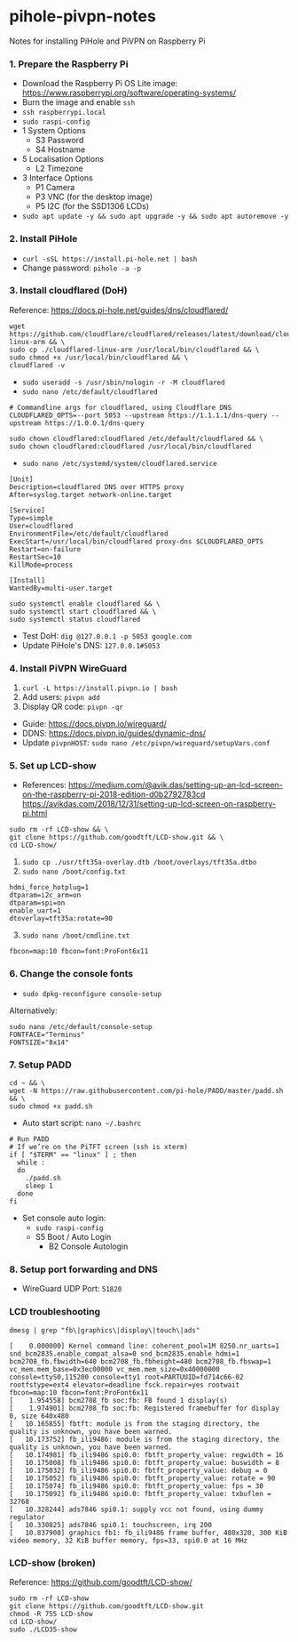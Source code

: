 # pihole-pivpn-notes
Notes for installing PiHole and PiVPN on Raspberry Pi

### 1. Prepare the Raspberry Pi
- Download the Raspberry Pi OS Lite image: https://www.raspberrypi.org/software/operating-systems/
- Burn the image and enable `ssh`
- `ssh raspberrypi.local`
- `sudo raspi-config`
 - 1 System Options
   - S3 Password
   - S4 Hostname
 - 5 Localisation Options
   - L2 Timezone
 - 3 Interface Options
   - P1 Camera
   - P3 VNC (for the desktop image)
   - P5 I2C (for the SSD1306 LCDs)
- `sudo apt update -y && sudo apt upgrade -y && sudo apt autoremove -y`


### 2. Install PiHole
- `curl -sSL https://install.pi-hole.net | bash`
- Change password: `pihole -a -p`


### 3. Install cloudflared (DoH)
Reference: https://docs.pi-hole.net/guides/dns/cloudflared/
```
wget https://github.com/cloudflare/cloudflared/releases/latest/download/cloudflared-linux-arm && \
sudo cp ./cloudflared-linux-arm /usr/local/bin/cloudflared && \
sudo chmod +x /usr/local/bin/cloudflared && \
cloudflared -v
```

- `sudo useradd -s /usr/sbin/nologin -r -M cloudflared`
- `sudo nano /etc/default/cloudflared`
```
# Commandline args for cloudflared, using Cloudflare DNS
CLOUDFLARED_OPTS=--port 5053 --upstream https://1.1.1.1/dns-query --upstream https://1.0.0.1/dns-query
```
```
sudo chown cloudflared:cloudflared /etc/default/cloudflared && \
sudo chown cloudflared:cloudflared /usr/local/bin/cloudflared
```
- `sudo nano /etc/systemd/system/cloudflared.service`
```
[Unit]
Description=cloudflared DNS over HTTPS proxy
After=syslog.target network-online.target

[Service]
Type=simple
User=cloudflared
EnvironmentFile=/etc/default/cloudflared
ExecStart=/usr/local/bin/cloudflared proxy-dns $CLOUDFLARED_OPTS
Restart=on-failure
RestartSec=10
KillMode=process

[Install]
WantedBy=multi-user.target
```
```
sudo systemctl enable cloudflared && \
sudo systemctl start cloudflared && \
sudo systemctl status cloudflared
```
- Test DoH: `dig @127.0.0.1 -p 5053 google.com`
- Update PiHole's DNS: `127.0.0.1#5053`


### 4. Install PiVPN WireGuard
1. `curl -L https://install.pivpn.io | bash`
2. Add users: `pivpn add`
3. Display QR code: `pivpn -qr`

- Guide: https://docs.pivpn.io/wireguard/
- DDNS: https://docs.pivpn.io/guides/dynamic-dns/
- Update `pivpnHOST`: `sudo nano /etc/pivpn/wireguard/setupVars.conf`



### 5. Set up LCD-show
- References: https://medium.com/@avik.das/setting-up-an-lcd-screen-on-the-raspberry-pi-2018-edition-d0b2792783cd https://avikdas.com/2018/12/31/setting-up-lcd-screen-on-raspberry-pi.html
```
sudo rm -rf LCD-show && \
git clone https://github.com/goodtft/LCD-show.git && \
cd LCD-show/
```
1. `sudo cp ./usr/tft35a-overlay.dtb /boot/overlays/tft35a.dtbo`
2. `sudo nano /boot/config.txt`
```
hdmi_force_hotplug=1
dtparam=i2c_arm=on
dtparam=spi=on
enable_uart=1
dtoverlay=tft35a:rotate=90
```
3. `sudo nano /boot/cmdline.txt`
```
fbcon=map:10 fbcon=font:ProFont6x11
```

### 6. Change the console fonts
- `sudo dpkg-reconfigure console-setup`

Alternatively:
```
sudo nano /etc/default/console-setup
FONTFACE="Terminus"
FONTSIZE="8x14"
```

### 7. Setup PADD
```
cd ~ && \
wget -N https://raw.githubusercontent.com/pi-hole/PADD/master/padd.sh && \
sudo chmod +x padd.sh
```


- Auto start script: `nano ~/.bashrc`
```
# Run PADD
# If we’re on the PiTFT screen (ssh is xterm)
if [ "$TERM" == "linux" ] ; then
  while :
  do
    ./padd.sh
    sleep 1
  done
fi
```

- Set console auto login: 
  - `sudo raspi-config`
  - S5 Boot / Auto Login
    - B2 Console Autologin


### 8. Setup port forwarding and DNS
- WireGuard UDP Port: `51820`




### LCD troubleshooting
`dmesg | grep "fb\|graphics\|display\|touch\|ads"`
```
[    0.000000] Kernel command line: coherent_pool=1M 8250.nr_uarts=1 snd_bcm2835.enable_compat_alsa=0 snd_bcm2835.enable_hdmi=1 bcm2708_fb.fbwidth=640 bcm2708_fb.fbheight=480 bcm2708_fb.fbswap=1 vc_mem.mem_base=0x3ec00000 vc_mem.mem_size=0x40000000  console=ttyS0,115200 console=tty1 root=PARTUUID=fd714c66-02 rootfstype=ext4 elevator=deadline fsck.repair=yes rootwait fbcon=map:10 fbcon=font:ProFont6x11
[    1.954558] bcm2708_fb soc:fb: FB found 1 display(s)
[    1.974901] bcm2708_fb soc:fb: Registered framebuffer for display 0, size 640x480
[   10.165855] fbtft: module is from the staging directory, the quality is unknown, you have been warned.
[   10.173752] fb_ili9486: module is from the staging directory, the quality is unknown, you have been warned.
[   10.174981] fb_ili9486 spi0.0: fbtft_property_value: regwidth = 16
[   10.175008] fb_ili9486 spi0.0: fbtft_property_value: buswidth = 8
[   10.175032] fb_ili9486 spi0.0: fbtft_property_value: debug = 0
[   10.175052] fb_ili9486 spi0.0: fbtft_property_value: rotate = 90
[   10.175074] fb_ili9486 spi0.0: fbtft_property_value: fps = 30
[   10.175092] fb_ili9486 spi0.0: fbtft_property_value: txbuflen = 32768
[   10.328244] ads7846 spi0.1: supply vcc not found, using dummy regulator
[   10.330825] ads7846 spi0.1: touchscreen, irq 200
[   10.837908] graphics fb1: fb_ili9486 frame buffer, 480x320, 300 KiB video memory, 32 KiB buffer memory, fps=33, spi0.0 at 16 MHz
```


### LCD-show (broken)
Reference: https://github.com/goodtft/LCD-show/
```
sudo rm -rf LCD-show
git clone https://github.com/goodtft/LCD-show.git
chmod -R 755 LCD-show
cd LCD-show/
sudo ./LCD35-show
```
